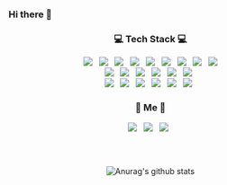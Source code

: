 ### Hi there 👋

<!--
**gaeunamy/gaeunamy** is a ✨ _special_ ✨ repository because its `README.md` (this file) appears on your GitHub profile.

Here are some ideas to get you started:

- 🔭 I’m currently working on ...
- 🌱 I’m currently learning ...
- 👯 I’m looking to collaborate on ...
- 🤔 I’m looking for help with ...
- 💬 Ask me about ...
- 📫 How to reach me: ...
- 😄 Pronouns: ...
- ⚡ Fun fact: ...
-->


<h3 align="center">💻 Tech Stack 💻</h3>
<p align="center"> 
<img src="https://img.shields.io/badge/C-A8B9CC?style=flat-square&logo=C&logoColor=white"/></a> &nbsp
<img src="https://img.shields.io/badge/C++-00599C?style=flat-square&logo=c%2B%2B&logoColor=white"/></a> &nbsp 
<img src="https://img.shields.io/badge/Python-3776AB?style=flat-square&logo=Python&logoColor=white"/></a> &nbsp
<img src="https://img.shields.io/badge/Java-007396?style=flat-square&logo=OpenJDK&logoColor=white"/></a> &nbsp
<img src="https://img.shields.io/badge/Linux-FCC624?style=flat-square&logo=Linux&logoColor=black"/> &nbsp
<img src="https://img.shields.io/badge/HTML-E34F26?style=flat-square&logo=HTML5&logoColor=white"/> &nbsp
<img src="https://img.shields.io/badge/SQL-003B57?style=flat-square&logo=SQLite&logoColor=white"/> &nbsp
<img src="https://img.shields.io/badge/ML/DL-F9AB00?style=flat-square&logo=Google Colab&logoColor=white"/></a> &nbsp 
<img src="https://img.shields.io/badge/Android Studio-3DDC84?style=flat-square&logo=Android Studio&logoColor=white"/></a> <br>
<img src="https://img.shields.io/badge/Visual Studio-5C2D91?style=flat-square&logo=Visual Studio&logoColor=white"/> &nbsp 
<img src="https://img.shields.io/badge/Visual Studio Code-007ACC?style=flat-square&logo=Visual Studio Code&logoColor=white"/> &nbsp 
<img src="https://img.shields.io/badge/Pycharm-000000?style=flat-square&logo=Pycharm&logoColor=white"/> &nbsp 
<img src="https://img.shields.io/badge/Spyder-FF0000?style=flat-square&logo=Spyder IDE&logoColor=white"/> &nbsp 
<img src="https://img.shields.io/badge/Eclipse IDE-525C86?style=flat-square&logo=Eclipse IDE&logoColor=white"/> &nbsp 
<img src="https://img.shields.io/badge/Jupyter-F37626?style=flat-square&logo=Jupyter&logoColor=white"/> &nbsp 
<br>
<img src="https://img.shields.io/badge/Raspberry Pi-A22846?style=flat-square&logo=Raspberry Pi&logoColor=white"/> &nbsp 
<img src="https://img.shields.io/badge/YOLOv5-EE4C2C?style=flat-square&logo=PyTorch&logoColor=white"/> &nbsp 
<img src="https://img.shields.io/badge/Spring Boot-6DB33F?style=flat-square&logo=Spring Boot&logoColor=white"/> &nbsp 
<img src="https://img.shields.io/badge/IntelliJ IDEA-000000?style=flat-square&logo=IntelliJ IDEA&logoColor=white"/> &nbsp 
<img src="https://img.shields.io/badge/Streamlit-FF4B4B?style=flat-square&logo=Streamlit&logoColor=white"/> &nbsp
<img src="https://img.shields.io/badge/Sourcetree-0052CC?style=flat-square&logo=Sourcetree&logoColor=white"/> &nbsp
<br>
<h3 align="center">💌 Me 💌</h3>
<p align="center">
<a href="https://www.instagram.com/sometting20/" target="_blank"><img src="https://img.shields.io/badge/Instagram-E4405F?style=flat-square&logo=Instagram&logoColor=white"/></a></a> &nbsp
<a href="mailto:kge2015@naver.com" target="_blank"><img src="https://img.shields.io/badge/Gmail-EA4335?style=flat-square&logo=Gmail&logoColor=white"/></a></a> &nbsp
<a target="_blank"><img src="https://img.shields.io/badge/Obsidian-7C3AED?style=flat-square&logo=Obsidian&logoColor=white"/></a></a> &nbsp</p>

<h3 align="center">&nbsp</h3>

<div align="center">

![Anurag's github stats](https://github-readme-stats.vercel.app/api?username=gaeunamy&show_icons=true&theme=vue) 
</div>

<br>

<div align="center">
  

